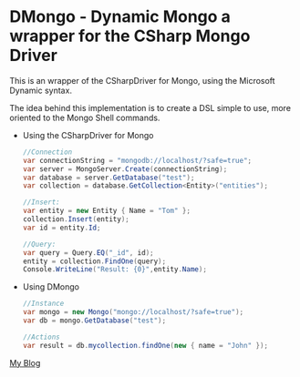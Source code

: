 # DMongo - Dynamic Mongo a wrapper for the CSharp Mongo Driver

This is an wrapper of the CSharpDriver for Mongo, using the Microsoft Dynamic syntax.

The idea behind this implementation is to create a DSL simple to use, more oriented to the Mongo Shell commands.

* Using the CSharpDriver for Mongo

	```csharp
	//Connection
	var connectionString = "mongodb://localhost/?safe=true";
	var server = MongoServer.Create(connectionString);
    var database = server.GetDatabase("test");
    var collection = database.GetCollection<Entity>("entities");
    
    //Insert:
    var entity = new Entity { Name = "Tom" };
    collection.Insert(entity);
    var id = entity.Id;
    
    //Query:
    var query = Query.EQ("_id", id);
    entity = collection.FindOne(query);
    Console.WriteLine("Result: {0}",entity.Name);
    ```


* Using DMongo
	
	```csharp
	//Instance
	var mongo = new Mongo("mongo://localhost/?safe=true");
	var db = mongo.GetDatabase("test");	
	
	//Actions
	var result = db.mycollection.findOne(new { name = "John" });
	```

[My Blog](http://felipeg48.blogspot.com)